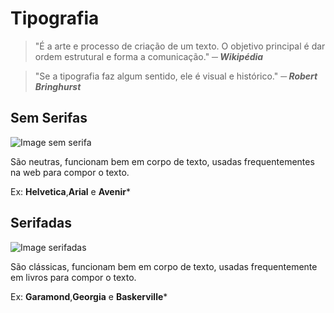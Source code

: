 # Tipografia

> "É a arte e processo de criação de um texto. O objetivo principal é dar ordem estrutural e forma a comunicação." ***─ Wikipédia***

> "Se a tipografia faz algum sentido, ele é visual e histórico." ***─ Robert Bringhurst***

## Sem Serifas

![Image sem serifa](https://image.prntscr.com/image/AGXNiPipQ9egeJBhgmRYhQ.png)

São neutras, funcionam bem em corpo de texto, usadas frequentementes na web para compor o texto.

Ex: **Helvetica**,**Arial** e **Avenir***

## Serifadas

![Image serifadas](https://image.prntscr.com/image/ty3mjXrwTnaucMaRX7lciw.png)

São clássicas, funcionam bem em corpo de texto, usadas frequentemente em livros para compor o texto.

Ex: **Garamond**,**Georgia** e **Baskerville***